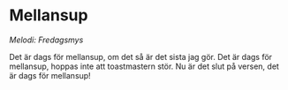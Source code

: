 # Mellansup
*Melodi: Fredagsmys*

Det är dags för mellansup,
om det så är det sista jag gör.
Det är dags för mellansup,
hoppas inte att toastmastern stör.
Nu är det slut på versen,
det är dags för mellansup!
